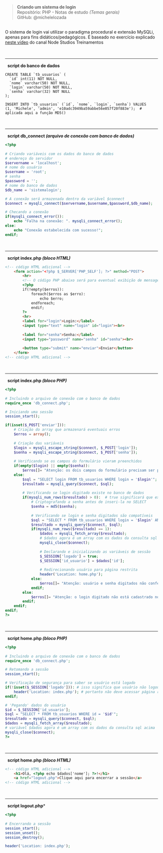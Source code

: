 > **Criando um sistema de login**     
> Repositório: PHP - Notas de estudo *(Temas gerais)*     
> GitHub: @michelelozada
&nbsp;
     
&nbsp;  
O sistema de login vai utilizar o paradigma procedural e extensão MySQLi, apenas para fins didáticos/pedagógicos. É baseado no exercício
explicado [neste vídeo](https://www.youtube.com/watch?v=SmMiPGTO5j0) do canal Node Studios Treinamentos

&nbsp;
***
&nbsp; 
**script do banco de dados**
```mysql 
CREATE TABLE `tb_usuarios` (
  `id` int(11) NOT NULL,
  `nome` varchar(50) NOT NULL,
  `login` varchar(50) NOT NULL,
  `senha` varchar(32) NOT NULL  
);

INSERT INTO `tb_usuarios` (`id`, `nome`, `login`, `senha`) VALUES
(1, 'Michele', 'admin', 'e10adc3949ba59abbe56e057f20f883e');  # aplicada aqui a função MD5()
``` 
&nbsp;
***
&nbsp; 
**script db_connect *(arquivo de conexão com banco de dados)***
```php
<?php 
	
# Criando variáveis com os dados do banco de dados
# endereço do servidor
$servername = 'localhost';
# nome do usuário
$username = 'root';
# senha 
$password = ''; 
# nome do banco de dados 
$db_name = 'sistemalogin';

# A conexão será armazenada dentro da variável $connect
$connect = mysqli_connect($servername,$username,$password,$db_name);

# Checando a conexão
if(mysqli_connect_error()):
	echo "Falha na conexão: ". mysqli_connect_error();
else:
	echo "Conexão estabelecida com sucesso!";
endif;
```
&nbsp;
***
&nbsp; 
**script index.php *(bloco HTML)***
```html
<!-- código HTML adicional -->
	<form action="<?php $_SERVER['PHP_SELF']; ?>" method="POST">
		<hr>
		<!-- O código PHP abaixo será para eventual exibição de mensagem de erro no preenchimento do formulário -->
		<?php 
		if(!empty($erros)):
			foreach($erros as $erro):
				echo $erro;
			endforeach;
			endif;
		?>
		<hr>
		<label for="login">Login:</label>
		<input type="text" name="login" id="login"><br>
		
		<label for="senha">Senha:</label>
		<input type="password" name="senha" id="senha"><br>
		
		<button type="submit" name="enviar">Enviar</button>
	</form>
<!-- código HTML adicional -->
``` 
&nbsp;
***     
&nbsp; 
**script index.php *(bloco PHP)***
```php
<?php
	
# Incluindo o arquivo de conexão com o banco de dados
require_once 'db_connect.php';

# Iniciando uma sessão
session_start();

if(isset($_POST['enviar'])):
	# Criação do array que armazenará eventuais erros
	$erros = array();
	
	# Criação das variáveis
	$login = mysqli_escape_string($connect, $_POST['login']);
	$senha = mysqli_escape_string($connect, $_POST['senha']);
	
	# Verificando se os campos do formulário vieram preenchidos
	if(empty($login) || empty($senha)):
		$erros[]= "Atenção: os dois campos do formulário precisam ser preenchidos.<br>";
	else:
		$sql = "SELECT login FROM tb_usuarios WHERE login = '$login'";
		$resultado = mysqli_query($connect, $sql);
		
		# Verificando se login digitado existe no banco de dados
		if(mysqli_num_rows($resultado) > 0):  # true significará que existe um registro com este login no bd
			# Criptografando a senha antes de inseri-la no SELECT
			$senha = md5($senha);
			
			# Verificando se login e senha digitados são compatíveis
			$sql = "SELECT * FROM tb_usuarios WHERE login = '$login' AND senha ='$senha'";
			$resultado = mysqli_query($connect, $sql);
			if(mysqli_num_rows($resultado) == 1):
				$dados = mysqli_fetch_array($resultado); 
				# $dados agora é um array com os dados da consulta sql acima
				mysqli_close($connect);
				
				# Declarando e inicializando as variáveis de sessão 
				$_SESSION['logado'] = true;
				$_SESSION['id_usuario'] = $dados['id'];
				
				# Redirecionando usuário para página restrita
				header('Location: home.php');
			else:
				$erros[]= "Atenção: usuário e senha digitados não conferem.<br>";
			endif; 
		else:
			$erros[]= "Atenção: o login digitado não está cadastrado no sistema.<br>";
		endif;
	endif;
endif;	
?>
```
&nbsp;
***     
&nbsp; 
**script home.php *(bloco PHP)***
```php
<?php
	
# Incluindo o arquivo de conexão com o banco de dados
require_once 'db_connect.php';

# Retomando a sessão
session_start();

# Verificação de segurança para saber se usuário está logado 
if(!isset($_SESSION['logado'])): # isso significa que usuário não logou no sistema
	header('Location: index.php'); # portanto não deve acessar página restrita
endif;

# 'Pegando' dados do usuário
$id = $_SESSION['id_usuario']; 
$sql = "SELECT * FROM tb_usuarios WHERE id = '$id'";
$resultado = mysqli_query($connect, $sql);
$dados = mysqli_fetch_array($resultado); 
# variável $dados agora é um array com os dados da consulta sql acima
mysqli_close($connect);
?>
```
&nbsp;
***     
&nbsp; 
**script home.php *(bloco HTML)***
```html
<!-- código HTML adicional -->
	<h1>Olá, <?php echo $dados['nome']; ?>!</h1>
	<a href="logout.php">Clique aqui para encerrar a sessão</a>
<!-- código HTML adicional -->
```
&nbsp;
***     
&nbsp; 
**script logout.php***
```php
<?php
	
# Encerrando a sessão	
session_start();
session_unset();
session_destroy();

header('Location: index.php');
```